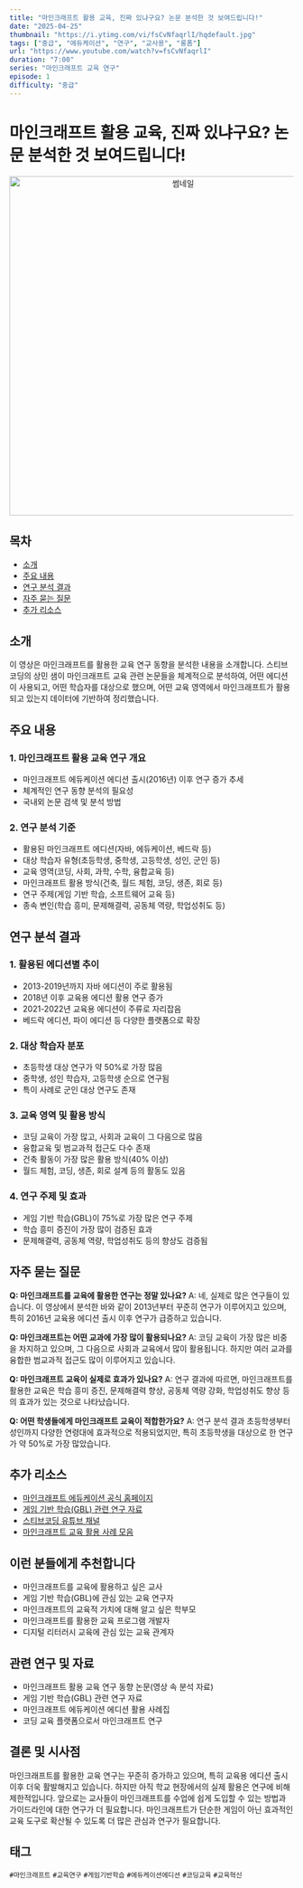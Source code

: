 ```yaml
---
title: "마인크래프트 활용 교육, 진짜 있냐구요? 논문 분석한 것 보여드립니다!"
date: "2025-04-25"
thumbnail: "https://i.ytimg.com/vi/fsCvNfaqrlI/hqdefault.jpg"
tags: ["중급", "에듀케이션", "연구", "교사용", "롱폼"]
url: "https://www.youtube.com/watch?v=fsCvNfaqrlI"
duration: "7:00"
series: "마인크래프트 교육 연구"
episode: 1
difficulty: "중급"
---
```


# 마인크래프트 활용 교육, 진짜 있냐구요? 논문 분석한 것 보여드립니다!

<div align="center">
<img src="https://i.ytimg.com/vi/fsCvNfaqrlI/hqdefault.jpg" alt="썸네일" width="600"/>
</div>

## 목차
- [소개](#소개)
- [주요 내용](#주요-내용)
- [연구 분석 결과](#연구-분석-결과)
- [자주 묻는 질문](#자주-묻는-질문)
- [추가 리소스](#추가-리소스)

## 소개
이 영상은 마인크래프트를 활용한 교육 연구 동향을 분석한 내용을 소개합니다. 스티브코딩의 상민 샘이 마인크래프트 교육 관련 논문들을 체계적으로 분석하여, 어떤 에디션이 사용되고, 어떤 학습자를 대상으로 했으며, 어떤 교육 영역에서 마인크래프트가 활용되고 있는지 데이터에 기반하여 정리했습니다.

## 주요 내용
### 1. 마인크래프트 활용 교육 연구 개요
- 마인크래프트 에듀케이션 에디션 출시(2016년) 이후 연구 증가 추세
- 체계적인 연구 동향 분석의 필요성
- 국내외 논문 검색 및 분석 방법

### 2. 연구 분석 기준
- 활용된 마인크래프트 에디션(자바, 에듀케이션, 베드락 등)
- 대상 학습자 유형(초등학생, 중학생, 고등학생, 성인, 군인 등)
- 교육 영역(코딩, 사회, 과학, 수학, 융합교육 등)
- 마인크래프트 활용 방식(건축, 월드 체험, 코딩, 생존, 회로 등)
- 연구 주제(게임 기반 학습, 소프트웨어 교육 등)
- 종속 변인(학습 흥미, 문제해결력, 공동체 역량, 학업성취도 등)

## 연구 분석 결과
### 1. 활용된 에디션별 추이
- 2013-2019년까지 자바 에디션이 주로 활용됨
- 2018년 이후 교육용 에디션 활용 연구 증가
- 2021-2022년 교육용 에디션이 주류로 자리잡음
- 베드락 에디션, 파이 에디션 등 다양한 플랫폼으로 확장

### 2. 대상 학습자 분포
- 초등학생 대상 연구가 약 50%로 가장 많음
- 중학생, 성인 학습자, 고등학생 순으로 연구됨
- 특이 사례로 군인 대상 연구도 존재

### 3. 교육 영역 및 활용 방식
- 코딩 교육이 가장 많고, 사회과 교육이 그 다음으로 많음
- 융합교육 및 범교과적 접근도 다수 존재
- 건축 활동이 가장 많은 활용 방식(40% 이상)
- 월드 체험, 코딩, 생존, 회로 설계 등의 활동도 있음

### 4. 연구 주제 및 효과
- 게임 기반 학습(GBL)이 75%로 가장 많은 연구 주제
- 학습 흥미 증진이 가장 많이 검증된 효과
- 문제해결력, 공동체 역량, 학업성취도 등의 향상도 검증됨

## 자주 묻는 질문
**Q: 마인크래프트를 교육에 활용한 연구는 정말 있나요?**
A: 네, 실제로 많은 연구들이 있습니다. 이 영상에서 분석한 바와 같이 2013년부터 꾸준히 연구가 이루어지고 있으며, 특히 2016년 교육용 에디션 출시 이후 연구가 급증하고 있습니다.

**Q: 마인크래프트는 어떤 교과에 가장 많이 활용되나요?**
A: 코딩 교육이 가장 많은 비중을 차지하고 있으며, 그 다음으로 사회과 교육에서 많이 활용됩니다. 하지만 여러 교과를 융합한 범교과적 접근도 많이 이루어지고 있습니다.

**Q: 마인크래프트 교육이 실제로 효과가 있나요?**
A: 연구 결과에 따르면, 마인크래프트를 활용한 교육은 학습 흥미 증진, 문제해결력 향상, 공동체 역량 강화, 학업성취도 향상 등의 효과가 있는 것으로 나타났습니다.

**Q: 어떤 학생들에게 마인크래프트 교육이 적합한가요?**
A: 연구 분석 결과 초등학생부터 성인까지 다양한 연령대에 효과적으로 적용되었지만, 특히 초등학생을 대상으로 한 연구가 약 50%로 가장 많았습니다.

## 추가 리소스
- [마인크래프트 에듀케이션 공식 홈페이지](https://education.minecraft.net/)
- [게임 기반 학습(GBL) 관련 연구 자료](https://www.researchgate.net/topic/Game-Based-Learning)
- [스티브코딩 유튜브 채널](https://www.youtube.com/c/스티브코딩)
- [마인크래프트 교육 활용 사례 모음](https://education.minecraft.net/ko-kr/blog)

## 이런 분들에게 추천합니다
- 마인크래프트를 교육에 활용하고 싶은 교사
- 게임 기반 학습(GBL)에 관심 있는 교육 연구자
- 마인크래프트의 교육적 가치에 대해 알고 싶은 학부모
- 마인크래프트를 활용한 교육 프로그램 개발자
- 디지털 리터러시 교육에 관심 있는 교육 관계자

## 관련 연구 및 자료
- 마인크래프트 활용 교육 연구 동향 논문(영상 속 분석 자료)
- 게임 기반 학습(GBL) 관련 연구 자료
- 마인크래프트 에듀케이션 에디션 활용 사례집
- 코딩 교육 플랫폼으로서 마인크래프트 연구

## 결론 및 시사점
마인크래프트를 활용한 교육 연구는 꾸준히 증가하고 있으며, 특히 교육용 에디션 출시 이후 더욱 활발해지고 있습니다. 하지만 아직 학교 현장에서의 실제 활용은 연구에 비해 제한적입니다. 앞으로는 교사들이 마인크래프트를 수업에 쉽게 도입할 수 있는 방법과 가이드라인에 대한 연구가 더 필요합니다. 마인크래프트가 단순한 게임이 아닌 효과적인 교육 도구로 확산될 수 있도록 더 많은 관심과 연구가 필요합니다.

## 태그
`#마인크래프트` `#교육연구` `#게임기반학습` `#에듀케이션에디션` `#코딩교육` `#교육혁신`